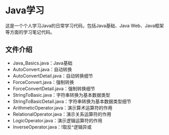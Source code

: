 # Java学习

这是一个个人学习Java的日常学习代码，包括Java基础、Java Web、Java框架等方面的学习笔记代码。

## 文件介绍

- Java_Basics.java：Java基础
- AutoConvert.java：自动转换
- AutoConvertDetail.java：自动转换细节
- ForceConvert.java：强制转换
- ForceConvertDetail.java：强制转换细节
- StringToBasic.java：字符串转换为基本数据类型
- StringToBasicDetail.java：字符串转换为基本数据类型细节
- ArithmeticOperator.java：演示算术运算符的作用
- RelationalOperator.java：演示关系运算符的作用
- LogicOperator.java：演示逻辑运算符的作用
- InverseOperator.java：!取反^逻辑异或
